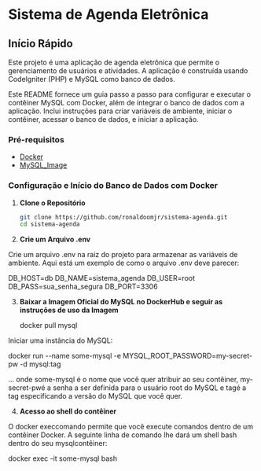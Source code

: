 # Sistema de Agenda Eletrônica

## Início Rápido

Este projeto é uma aplicação de agenda eletrônica que permite o gerenciamento de usuários e atividades. A aplicação é construída usando CodeIgniter (PHP) e MySQL como banco de dados.

Este README fornece um guia passo a passo para configurar e executar o contêiner MySQL com Docker, além de integrar o banco de dados com a aplicação. Inclui instruções para criar variáveis de ambiente, iniciar o contêiner, acessar o banco de dados, e iniciar a aplicação.

### Pré-requisitos

- [Docker](https://www.docker.com/)
- [MySQL_Image](https://hub.docker.com/_/mysql)

### Configuração e Início do Banco de Dados com Docker

1. **Clone o Repositório**

   ```bash
   git clone https://github.com/ronaldoomjr/sistema-agenda.git
   cd sistema-agenda

2. **Crie um Arquivo .env**

Crie um arquivo .env na raiz do projeto para armazenar as variáveis de ambiente. Aqui está um exemplo de como o arquivo .env deve parecer:

DB_HOST=db
DB_NAME=sistema_agenda
DB_USER=root
DB_PASS=sua_senha_segura
DB_PORT=3306

3. **Baixar a Imagem Oficial do MySQL no DockerHub e seguir as instruções de uso da Imagem**

   docker pull mysql

Iniciar uma instância do MySQL:

   docker run --name some-mysql -e MYSQL_ROOT_PASSWORD=my-secret-pw -d mysql:tag

... onde some-mysql é o nome que você quer atribuir ao seu contêiner, my-secret-pwé a senha a ser definida para o usuário root do MySQL e tagé a tag especificando a versão do MySQL que você quer.

4. **Acesso ao shell do contêiner**

O docker execcomando permite que você execute comandos dentro de um contêiner Docker. A seguinte linha de comando lhe dará um shell bash dentro do seu mysqlcontêiner:

   docker exec -it some-mysql bash





